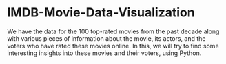 # IMDB-Movie-Data-Visualization

We have the data for the 100 top-rated movies from the past decade along with various pieces of information about the movie, its actors, and the voters who have rated these 
movies online. In this, we will try to find some interesting insights into these movies and their voters, using Python.
